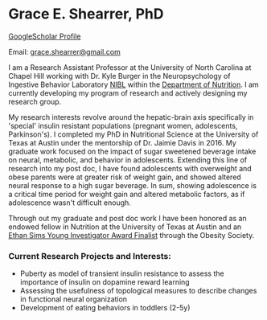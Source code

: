 # Grace E. Shearrer, PhD

[GoogleScholar Profile](https://scholar.google.com/citations?user=34Ges_MAAAAJ&hl=en)

Email: grace.shearrer@gmail.com

I am a Research Assistant Professor at the University of North Carolina at Chapel Hill working with Dr. Kyle Burger in the Neuropsychology of Ingestive Behavior Laboratory [NIBL](https://niblunc.org/) within the [Department of Nutrition](https://sph.unc.edu/nutr/unc-nutrition/).  I am currently developing my program of research and  actively designing my research group. 

My research interests revolve around the hepatic-brain axis specifically in 'special' insulin resistant populations (pregnant women, adolescents, Parkinson's). I completed my PhD in Nutritional Science at the University of Texas at Austin under the mentorship of Dr. Jaimie Davis in 2016. My graduate work focused on the impact of sugar sweetened beverage intake on neural, metabolic, and behavior in adolescents.  Extending this line of research into my post doc, I have found adolescents with overweight and obese parents were at greater risk of weight gain, and showed altered neural response to a high sugar beverage. In sum, showing adolescence is a critical time period for weight gain and altered metabolic factors, as if adolescence wasn't difficult enough. 

Through out my graduate and post doc work I have been honored as an endowed fellow in Nutrition at the University of Texas at Austin and an [Ethan Sims Young Investigator Award Finalist](https://2017.obesityweek.com/session/ethan-sims-award-session/) through the Obesity Society. 

### Current Research Projects and Interests:



* Puberty as model of transient insulin resistance to assess the importance of insulin on dopamine reward learning 
* Assessing the usefulness of topological measures to describe changes in functional neural organization
* Development of eating behaviors in toddlers (2-5y)
<!--stackedit_data:
eyJoaXN0b3J5IjpbMTE3NTAyNTYsMTE3NzUwNTEzOSwtMTM4Nj
QzMDk3LC03NzY1MzIxNTNdfQ==
-->